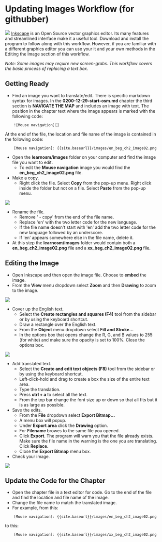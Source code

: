 Updating Images Workflow (for githubber)
========================================

![](https://raw.github.com/AmericanRedCross/Guides/master/TranslationWorkflow_LearnOSM/img/inkscapelogo.png) [ Inkscape](http://inkscape.org/) is an Open Source vector graphics editor. Its many features and streamlined interface make it a useful tool. Download and install the program to follow along with this workflow. However, if you are familiar with a different graphics editor you can use your it and your own methods in the Editing the Image section of this workflow. 

*Note: Some images may require new screen-grabs. This workflow covers the basic process of replacing a text box.*


Getting Ready
-------------

+ Find an image you want to translate/edit. There is specific markdown syntax for images. In the **0200-12-29-start-osm.md** chapter the third section is **NAVIGATE THE MAP** and includes an image with text. The position in the chapter text where the image appears is marked with the following code:

```
    ![Mouse navigation][]
```
At the end of the file, the location and file name of the image is contained in the following code:

```
    [Mouse navigation]: {{site.baseurl}}/images/en_beg_ch2_image02.png
```

+ Open the **learnosm/images** folder on your computer and find the image file you want to edit. 
	- To edit the **Mouse navigation** image you would find the **en_beg_ch2_image02.png** file. 
+ Make a copy. 
	- Right click the file. Select **Copy** from the pop-up menu. Right click inside the folder but not on a file. Select **Paste** from the pop-up menu.

![](https://raw.github.com/AmericanRedCross/Guides/master/TranslationWorkflow_LearnOSM/img/copyImage.png)

+ Rename the file.
	- Remove ' - copy' from the end of the file name.
	- Replace 'en' with the two letter code for the new language.
	- If the file name doesn't start with 'en' add the two letter code for the new language followed by an underscore.
	- If 'en' appears somewhere else in the file name, delete it.
+ At this step the **learnosm/images** folder would contain both a **en_beg_ch2_image02.png** file and a **xx_beg_ch2_image02.png** file.

Editing the Image
-----------------

+ Open Inkscape and then open the image file. Choose to **embed** the image.
+ From the **View** menu dropdown select **Zoom** and then **Drawing** to zoom to the image.

![](https://raw.github.com/AmericanRedCross/Guides/master/TranslationWorkflow_LearnOSM/img/inkscape_zoom.png)

+ Cover up the English text.
	- Select the **Create rectangles and squares (F4)** tool from the sidebar or by using the keyboard shortcut.
	- Draw a rectangle over the English text.
	- From the **Object** menu dropdown select **Fill and Stroke...**
	- In the options box that opens change the R, G, and B values to 255 (for white) and make sure the opacity is set to 100%. Close the options box.

![](https://raw.github.com/AmericanRedCross/Guides/master/TranslationWorkflow_LearnOSM/img/inkscape_rectangle.png)

+ Add translated text.
	- Select the **Create and edit text objects (F8)** tool from the sidebar or by using the keyboard shortcut.
	- Left-click-hold and drag to create a box the size of the entire text area.
	- Type the translation.
	- Press **ctrl + a** to select all the text.
	- From the top bar change the font size up or down so that all fits but it is as large as possible. 
+ Save the edits.
	- From the **File** dropdown select **Export Bitmap...**
	- A menu box will popup.
	- Under **Export area** click the **Drawing** option.
	- For **Filename** browes to the same file you opened.
	- Click **Export**. The program will warn you that the file already exists. Make sure the file name in the warning is the one you are translating. Click **Replace**.
	- Close the **Export Bitmap** menu box.
+ Check your image.

![](https://raw.github.com/AmericanRedCross/Guides/master/TranslationWorkflow_LearnOSM/img/xx_beg_ch2_image02.png)

Update the Code for the Chapter
-------------------------------

+ Open the chapter file in a text editor for code. Go to the end of the file and find the location and file name of the image.
+ Change the file name to match the translated image.
+ For example, from this:

```
    [Mouse navigation]: {{site.baseurl}}/images/en_beg_ch2_image02.png
```

to this:

```
    [Mouse navigation]: {{site.baseurl}}/images/xx_beg_ch2_image02.png
```
